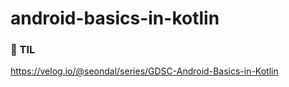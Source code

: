 # android-basics-in-kotlin

### 🔽 TIL
https://velog.io/@seondal/series/GDSC-Android-Basics-in-Kotlin
